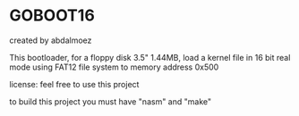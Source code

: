 # GOBOOT16
created by abdalmoez

This bootloader, for a floppy disk 3.5" 1.44MB,
load a kernel file in 16 bit real mode using FAT12
file system to memory address 0x500

license: feel free to use this project


to build this project you must have "nasm" and "make"